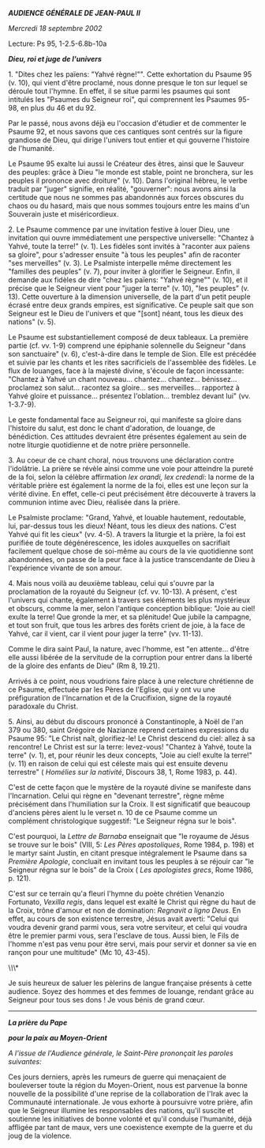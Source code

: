 ***AUDIENCE GÉNÉRALE DE JEAN-PAUL II***

*Mercredi 18 septembre 2002*

Lecture: Ps 95, 1-2.5-6.8b-10a

***Dieu, roi et juge de l'univers***

1\. "Dites chez les païens: "Yahvé règne!"". Cette exhortation du Psaume 95 (v. 10), qui vient d'être proclamé, nous donne presque le ton sur lequel se déroule tout l'hymne. En effet, il se situe parmi les psaumes qui sont intitulés les "Psaumes du Seigneur roi", qui comprennent les Psaumes 95-98, en plus du 46 et du 92.

Par le passé, nous avons déjà eu l'occasion d'étudier et de commenter le Psaume 92, et nous savons que ces cantiques sont centrés sur la figure grandiose de Dieu, qui dirige l'univers tout entier et qui gouverne l'histoire de l'humanité.

Le Psaume 95 exalte lui aussi le Créateur des êtres, ainsi que le Sauveur des peuples: grâce à Dieu "le monde est stable, point ne bronchera, sur les peuples il prononce avec droiture" (v. 10). Dans l'original hébreu, le verbe traduit par "juger" signifie, en réalité, "gouverner": nous avons ainsi la certitude que nous ne sommes pas abandonnés aux forces obscures du chaos ou du hasard, mais que nous sommes toujours entre les mains d'un Souverain juste et miséricordieux.

2\. Le Psaume commence par une invitation festive à louer Dieu, une invitation qui ouvre immédiatement une perspective universelle: "Chantez à Yahvé, toute la terre!" (v. 1). Les fidèles sont invités à "raconter aux païens sa gloire", pour s'adresser ensuite "à tous les peuples" afin de raconter "ses merveilles" (v. 3). Le Psalmiste interpelle même directement les "familles des peuples" (v. 7), pour inviter à glorifier le Seigneur. Enfin, il demande aux fidèles de dire "chez les païens: "Yahvé règne"" (v. 10), et il précise que le Seigneur vient pour "juger la terre" (v. 10), "les peuples" (v. 13). Cette ouverture à la dimension universelle, de la part d'un petit peuple écrasé entre deux grands empires, est significative. Ce peuple sait que son Seigneur est le Dieu de l'univers et que "\[sont\] néant, tous les dieux des nations" (v. 5).

Le Psaume est substantiellement composé de deux tableaux. La première partie (cf. vv. 1-9) comprend une épiphanie solennelle du Seigneur "dans son sanctuaire" (v. 6), c'est-à-dire dans le temple de Sion. Elle est précédée et suivie par les chants et les rites sacrificiels de l'assemblée des fidèles. Le flux de louanges, face à la majesté divine, s'écoule de façon incessante: "Chantez à Yahvé un chant nouveau... chantez... chantez... bénissez... proclamez son salut... racontez sa gloire... ses merveilles... rapportez à Yahvé gloire et puissance... présentez l'oblation... tremblez devant lui" (vv. 1-3.7-9).

Le geste fondamental face au Seigneur roi, qui manifeste sa gloire dans l'histoire du salut, est donc le chant d'adoration, de louange, de bénédiction. Ces attitudes devraient être présentes également au sein de notre liturgie quotidienne et de notre prière personnelle.

3\. Au coeur de ce chant choral, nous trouvons une déclaration contre l'idolâtrie. La prière se révèle ainsi comme une voie pour atteindre la pureté de la foi, selon la célèbre affirmation *lex orandi, lex credendi*: la norme de la véritable prière est également la norme de la foi, elles est une leçon sur la vérité divine. En effet, celle-ci peut précisément être découverte à travers la communion intime avec Dieu, réalisée dans la prière.

Le Psalmiste proclame: "Grand, Yahvé, et louable hautement, redoutable, lui, par-dessus tous les dieux! Néant, tous les dieux des nations. C'est Yahvé qui fit les cieux" (vv. 4-5). A travers la liturgie et la prière, la foi est purifiée de toute dégénérescence, les idoles auxquelles on sacrifiait facilement quelque chose de soi-même au cours de la vie quotidienne sont abandonnées, on passe de la peur face à la justice transcendante de Dieu à l'expérience vivante de son amour.

4\. Mais nous voilà au deuxième tableau, celui qui s'ouvre par la proclamation de la royauté du Seigneur (cf. vv. 10-13). A présent, c'est l'univers qui chante, également à travers ses éléments les plus mystérieux et obscurs, comme la mer, selon l'antique conception biblique: "Joie au ciel! exulte la terre! Que gronde la mer, et sa plénitude! Que jubile la campagne, et tout son fruit, que tous les arbres des forêts crient de joie, à la face de Yahvé, car il vient, car il vient pour juger la terre" (vv. 11-13).

Comme le dira saint Paul, la nature, avec l'homme, est "en attente... d'être elle aussi libérée de la servitude de la corruption pour entrer dans la liberté de la gloire des enfants de Dieu" (Rm 8, 19.21).

Arrivés à ce point, nous voudrions faire place à une relecture chrétienne de ce Psaume, effectuée par les Pères de l'Eglise, qui y ont vu une préfiguration de l'Incarnation et de la Crucifixion, signe de la royauté paradoxale du Christ.

5\. Ainsi, au début du discours prononcé à Constantinople, à Noël de l'an 379 ou 380, saint Grégoire de Nazianze reprend certaines expressions du Psaume 95: "Le Christ naît, glorifiez-le! Le Christ descend du ciel: allez à sa rencontre! Le Christ est sur la terre: levez-vous! "Chantez à Yahvé, toute la terre" (v. 1), et, pour réunir les deux concepts, "Joie au ciel! exulte la terre!" (v. 11) en raison de celui qui est céleste mais qui est ensuite devenu terrestre" ( *Homélies sur la nativité*, Discours 38, 1, Rome 1983, p. 44).

C'est de cette façon que le mystère de la royauté divine se manifeste dans l'Incarnation. Celui qui règne en "devenant terrestre", règne même précisément dans l'humiliation sur la Croix. Il est significatif que beaucoup d'anciens pères aient lu le verset n. 10 de ce Psaume comme un complément christologique suggestif: "Le Seigneur régna sur le bois".

C'est pourquoi, la *Lettre de Barnaba* enseignait que "le royaume de Jésus se trouve sur le bois" (VIII, 5: *Les Pères apostoliques*, Rome 1984, p. 198) et le martyr saint Justin, en citant presque intégralement le Psaume dans sa *Première Apologie*, concluait en invitant tous les peuples à se réjouir car "le Seigneur régna sur le bois" de la Croix ( *Les apologistes grecs*, Rome 1986, p. 121).

C'est sur ce terrain qu'a fleuri l'hymne du poète chrétien Venanzio Fortunato, *Vexilla regis*, dans lequel est exalté le Christ qui règne du haut de la Croix, trône d'amour et non de domination: *Regnavit a ligno Deus*. En effet, au cours de son existence terrestre, Jésus avait averti: "Celui qui voudra devenir grand parmi vous, sera votre serviteur, et celui qui voudra être le premier parmi vous, sera l'esclave de tous. Aussi bien, le Fils de l'homme n'est pas venu pour être servi, mais pour servir et donner sa vie en rançon pour une multitude" (Mc 10, 43-45).

\\*\\*\\*

Je suis heureux de saluer les pèlerins de langue française présents à cette audience. Soyez des hommes et des femmes de louange, rendant grâce au Seigneur pour tous ses dons ! Je vous bénis de grand cœur.

* * *

***La prière du Pape***

***pour la paix au Moyen-Orient***

*A l'issue de l'Audience générale, le Saint-Père prononçait les paroles suivantes:*

Ces jours derniers, après les rumeurs de guerre qui menaçaient de bouleverser toute la région du Moyen-Orient, nous est parvenue la bonne nouvelle de la possibilité d'une reprise de la collaboration de l'Irak avec la Communauté internationale. Je vous exhorte à poursuivre votre prière, afin que le Seigneur illumine les responsables des nations, qu'il suscite et soutienne les initiatives de bonne volonté et qu'il conduise l'humanité, déjà affligée par tant de maux, vers une coexistence exempte de la guerre et du joug de la violence.